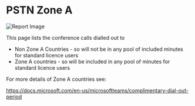 # PSTN Zone A

![Report Image](/TeamsBillingYE/TB1121.png)

This page lists the conference calls dialled out to

- Non Zone A Countries - so will not be in any pool of included minutes for standard licence users
- Zone A countries - so will be included in any pool of minutes for standard licence users



For more details of Zone A countries see: 

https://docs.microsoft.com/en-us/microsoftteams/complimentary-dial-out-period

